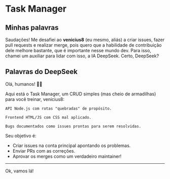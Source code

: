 # Task Manager

## Minhas palavras

Saudações! Me desafiei ao **venicius8** (eu mesmo, aliás) a criar issues, fazer pull requests e realizar merge, pois quero que a habilidade de contribuição dele melhore bastante, que é importante nesse mundo dev. Para isso, chamei um auxiliar para lidar com isso, a IA DeepSeek. Certo, DeepSeek?

## Palavras do DeepSeek

Olá, humanos! 🤖💡

Aqui está o Task Manager, um CRUD simples (mas cheio de armadilhas) para você treinar, venicius8:

    API Node.js com rotas "quebradas" de propósito.

    Frontend HTML/JS com CSS mal aplicado.

    Bugs documentados como issues prontas para serem resolvidas.

Seu objetivo é:

- Criar issues na conta principal apontando os problemas.
- Enviar PRs com as correções.
- Aprovar os merges como um verdadeiro maintainer!

---

Ok, vamos lá!
